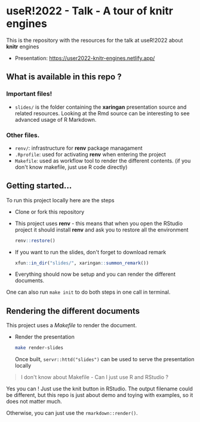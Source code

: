 
# useR!2022 - Talk - A tour of **knitr** engines

<!-- badges: start -->
<!-- badges: end -->

This is the repository with the resources for the talk at useR!2022 about **knitr** engines

* Presentation: https://user2022-knitr-engines.netlify.app/

## What is available in this repo ?

### Important files!

* `slides/` is the folder containing the **xaringan** presentation source and related resources. Looking at the Rmd source can be interesting to see advanced usage of R Markdown.

### Other files.

* `renv/`: infrastructure for **renv** package managament
* `.Rprofile`: used for activating **renv** when entering the project
* `Makefile`: used as workflow tool to render the different contents. (if you don't know makefile, just use R code directly)


## Getting started...

To run this project locally here are the steps

* Clone or fork this repository

* This project uses **renv** - this means that when you open the RStudio project it should install **renv** and ask you to restore all the environment
  ```r
  renv::restore()
  ```
* If you want to run the slides, don't forget to download remark
  ```r
  xfun::in_dir("slides/", xaringan::summon_remark())
  ```
* Everything should now be setup and you can render the different documents.

One can also run `make init` to do both steps in one call in terminal.

## Rendering the different documents

This project uses a _Makefile_ to render the document.

* Render the presentation
  ```sh
  make render-slides
  ```
  Once built, `servr::httd("slides")` can be used to serve the presentation locally

> I don't know about Makefile - Can I just use R and RStudio ?

Yes you can ! Just use the knit button in RStudio. The output filename could be different, but this repo is just about demo and toying with examples, so it does not matter much.

Otherwise, you can just use the `rmarkdown::render()`.
